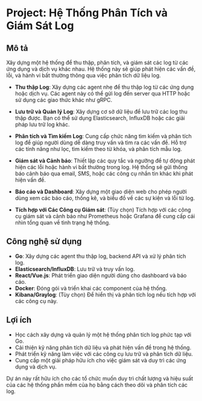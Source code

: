 # Project: Hệ Thống Phân Tích và Giám Sát Log

## Mô tả

Xây dựng một hệ thống để thu thập, phân tích, và giám sát các log từ các ứng dụng và dịch vụ khác nhau. Hệ thống này sẽ giúp phát hiện các vấn đề, lỗi, và hành vi bất thường thông qua việc phân tích dữ liệu log.

- **Thu thập Log**: Xây dựng các agent nhẹ để thu thập log từ các ứng dụng hoặc dịch vụ. Các agent này có thể gửi log đến server qua HTTP hoặc sử dụng các giao thức khác như gRPC.

- **Lưu trữ và Quản lý Log**: Xây dựng cơ sở dữ liệu để lưu trữ các log thu thập được. Bạn có thể sử dụng Elasticsearch, InfluxDB hoặc các giải pháp lưu trữ log khác.

- **Phân tích và Tìm kiếm Log**: Cung cấp chức năng tìm kiếm và phân tích log để giúp người dùng dễ dàng truy vấn và tìm ra các vấn đề. Hỗ trợ các tính năng như lọc, tìm kiếm theo từ khóa, và phân tích mẫu log.

- **Giám sát và Cảnh báo**: Thiết lập các quy tắc và ngưỡng để tự động phát hiện các lỗi hoặc hành vi bất thường trong log. Hệ thống sẽ gửi thông báo cảnh báo qua email, SMS, hoặc các công cụ nhắn tin khác khi phát hiện vấn đề.

- **Báo cáo và Dashboard**: Xây dựng một giao diện web cho phép người dùng xem các báo cáo, thống kê, và biểu đồ về các sự kiện và lỗi từ log.

- **Tích hợp với Các Công cụ Giám sát**: (Tùy chọn) Tích hợp với các công cụ giám sát và cảnh báo như Prometheus hoặc Grafana để cung cấp cái nhìn tổng quan về tình trạng hệ thống.

## Công nghệ sử dụng

- **Go**: Xây dựng các agent thu thập log, backend API và xử lý phân tích log.
- **Elasticsearch/InfluxDB**: Lưu trữ và truy vấn log.
- **React/Vue.js**: Phát triển giao diện người dùng cho dashboard và báo cáo.
- **Docker**: Đóng gói và triển khai các component của hệ thống.
- **Kibana/Graylog**: (Tùy chọn) Để hiển thị và phân tích log nếu tích hợp với các công cụ này.

## Lợi ích

- Học cách xây dựng và quản lý một hệ thống phân tích log phức tạp với Go.
- Cải thiện kỹ năng phân tích dữ liệu và phát hiện vấn đề trong hệ thống.
- Phát triển kỹ năng làm việc với các công cụ lưu trữ và phân tích dữ liệu.
- Cung cấp một giải pháp hữu ích cho việc giám sát và duy trì các ứng dụng và dịch vụ.

Dự án này rất hữu ích cho các tổ chức muốn duy trì chất lượng và hiệu suất của các hệ thống phần mềm của họ bằng cách theo dõi và phân tích các log.
